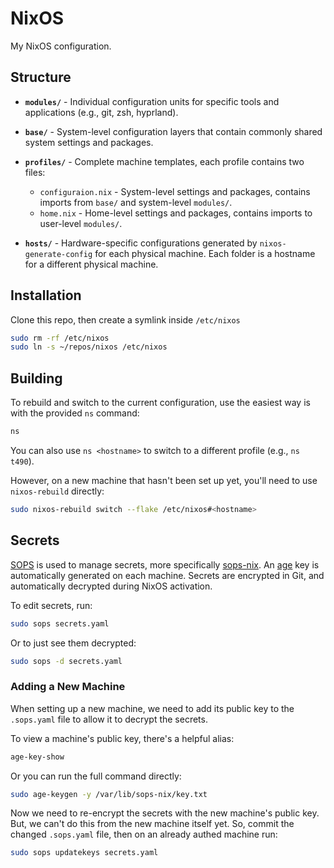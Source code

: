 # NixOS

My NixOS configuration.

## Structure

- **`modules/`** - Individual configuration units for specific tools and applications (e.g., git, zsh, hyprland).

- **`base/`** - System-level configuration layers that contain commonly shared system settings and packages.

- **`profiles/`** - Complete machine templates, each profile contains two files:

  - `configuraion.nix` - System-level settings and packages, contains imports from `base/` and system-level `modules/`.
  - `home.nix` - Home-level settings and packages, contains imports to user-level `modules/`.

- **`hosts/`** - Hardware-specific configurations generated by `nixos-generate-config` for each physical machine. Each folder is a hostname for a different physical machine.

## Installation

Clone this repo, then create a symlink inside `/etc/nixos`

```sh
sudo rm -rf /etc/nixos
sudo ln -s ~/repos/nixos /etc/nixos
```

## Building

To rebuild and switch to the current configuration, use the easiest way is with the provided `ns` command:

```sh
ns
```

You can also use `ns <hostname>` to switch to a different profile (e.g., `ns t490`).

However, on a new machine that hasn't been set up yet, you'll need to use `nixos-rebuild` directly:

```sh
sudo nixos-rebuild switch --flake /etc/nixos#<hostname>
```

## Secrets

[SOPS](https://github.com/getsops/sops) is used to manage secrets, more specifically [sops-nix](https://github.com/Mic92/sops-nix). An [age](https://github.com/FiloSottile/age) key is automatically generated on each machine. Secrets are encrypted in Git, and automatically decrypted during NixOS activation.

To edit secrets, run:

```sh
sudo sops secrets.yaml
```

Or to just see them decrypted:

```sh
sudo sops -d secrets.yaml
```

### Adding a New Machine

When setting up a new machine, we need to add its public key to the `.sops.yaml` file to allow it to decrypt the secrets.

To view a machine's public key, there's a helpful alias:

```sh
age-key-show
```

Or you can run the full command directly:

```sh
sudo age-keygen -y /var/lib/sops-nix/key.txt
```

Now we need to re-encrypt the secrets with the new machine's public key. But, we can't do this from the new machine itself yet. So, commit the changed `.sops.yaml` file, then on an already authed machine run:

```sh
sudo sops updatekeys secrets.yaml
```
